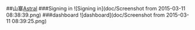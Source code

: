 ##山寨[Astral](https://app.astralapp.com/)
###Signing in
![Signing in](doc/Screenshot from 2015-03-11 08:38:39.png)
###dashboard
![dashboard](doc/Screenshot from 2015-03-11 08:39:25.png)
 
